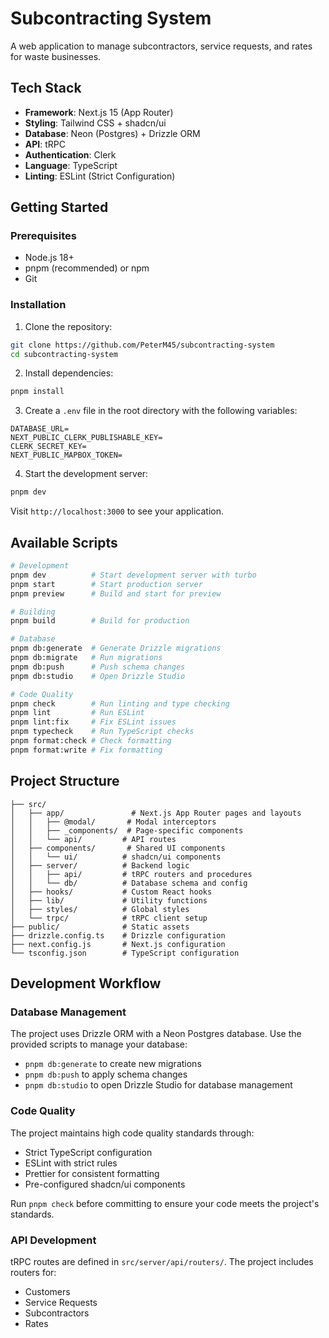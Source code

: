 # Subcontracting System

A web application to manage subcontractors, service requests, and rates for waste businesses.

## Tech Stack

- **Framework**: Next.js 15 (App Router)
- **Styling**: Tailwind CSS + shadcn/ui
- **Database**: Neon (Postgres) + Drizzle ORM
- **API**: tRPC
- **Authentication**: Clerk
- **Language**: TypeScript
- **Linting**: ESLint (Strict Configuration)

## Getting Started

### Prerequisites

- Node.js 18+
- pnpm (recommended) or npm
- Git

### Installation

1. Clone the repository:

```bash
git clone https://github.com/PeterM45/subcontracting-system
cd subcontracting-system
```

2. Install dependencies:

```bash
pnpm install
```

3. Create a `.env` file in the root directory with the following variables:

```env
DATABASE_URL=
NEXT_PUBLIC_CLERK_PUBLISHABLE_KEY=
CLERK_SECRET_KEY=
NEXT_PUBLIC_MAPBOX_TOKEN=
```

4. Start the development server:

```bash
pnpm dev
```

Visit `http://localhost:3000` to see your application.

## Available Scripts

```bash
# Development
pnpm dev          # Start development server with turbo
pnpm start        # Start production server
pnpm preview      # Build and start for preview

# Building
pnpm build        # Build for production

# Database
pnpm db:generate  # Generate Drizzle migrations
pnpm db:migrate   # Run migrations
pnpm db:push      # Push schema changes
pnpm db:studio    # Open Drizzle Studio

# Code Quality
pnpm check        # Run linting and type checking
pnpm lint         # Run ESLint
pnpm lint:fix     # Fix ESLint issues
pnpm typecheck    # Run TypeScript checks
pnpm format:check # Check formatting
pnpm format:write # Fix formatting
```

## Project Structure

```
├── src/
│   ├── app/               # Next.js App Router pages and layouts
│   │   ├── @modal/       # Modal interceptors
│   │   ├── _components/  # Page-specific components
│   │   └── api/         # API routes
│   ├── components/       # Shared UI components
│   │   └── ui/          # shadcn/ui components
│   ├── server/          # Backend logic
│   │   ├── api/         # tRPC routers and procedures
│   │   └── db/          # Database schema and config
│   ├── hooks/           # Custom React hooks
│   ├── lib/             # Utility functions
│   ├── styles/          # Global styles
│   └── trpc/            # tRPC client setup
├── public/              # Static assets
├── drizzle.config.ts    # Drizzle configuration
├── next.config.js       # Next.js configuration
└── tsconfig.json        # TypeScript configuration
```

## Development Workflow

### Database Management

The project uses Drizzle ORM with a Neon Postgres database. Use the provided scripts to manage your database:

- `pnpm db:generate` to create new migrations
- `pnpm db:push` to apply schema changes
- `pnpm db:studio` to open Drizzle Studio for database management

### Code Quality

The project maintains high code quality standards through:

- Strict TypeScript configuration
- ESLint with strict rules
- Prettier for consistent formatting
- Pre-configured shadcn/ui components

Run `pnpm check` before committing to ensure your code meets the project's standards.

### API Development

tRPC routes are defined in `src/server/api/routers/`. The project includes routers for:

- Customers
- Service Requests
- Subcontractors
- Rates
